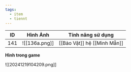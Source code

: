 ```yaml
---
tags:
  - item
  - tiennt
---
```


| ID  | Hình Ảnh      | Tính năng sử dụng           |
| --- | ------------- | --------------------------- |
| 141 | ![[136a.png]] | [[Bảo Vật]] hệ [[Minh Mẫn]] |

**Hình trong game**

![[20241219104209.png]]

